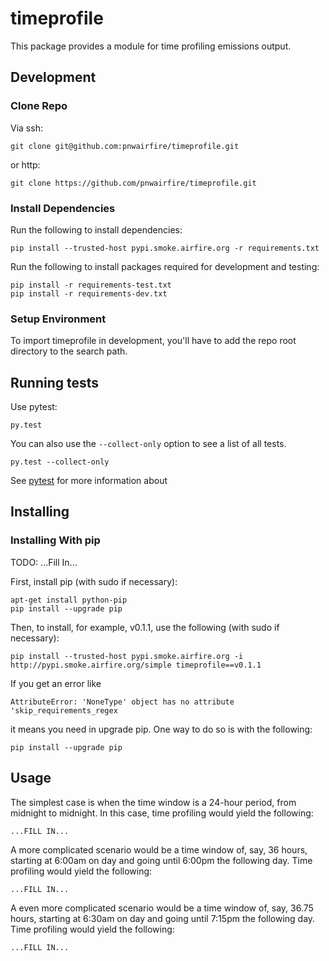 # timeprofile

This package provides a module for time profiling emissions output.

## Development

### Clone Repo

Via ssh:

    git clone git@github.com:pnwairfire/timeprofile.git

or http:

    git clone https://github.com/pnwairfire/timeprofile.git

### Install Dependencies

Run the following to install dependencies:

    pip install --trusted-host pypi.smoke.airfire.org -r requirements.txt

Run the following to install packages required for development and testing:

    pip install -r requirements-test.txt
    pip install -r requirements-dev.txt

### Setup Environment

To import timeprofile in development, you'll have to add the repo root directory
to the search path.

## Running tests

Use pytest:

    py.test

You can also use the ```--collect-only``` option to see a list of all tests.

    py.test --collect-only

See [pytest](http://pytest.org/latest/getting-started.html#getstarted) for more information about

## Installing

### Installing With pip

TODO: ...Fill In...

First, install pip (with sudo if necessary):

    apt-get install python-pip
    pip install --upgrade pip

Then, to install, for example, v0.1.1, use the following (with sudo if necessary):

    pip install --trusted-host pypi.smoke.airfire.org -i http://pypi.smoke.airfire.org/simple timeprofile==v0.1.1

If you get an error like

    AttributeError: 'NoneType' object has no attribute 'skip_requirements_regex

it means you need in upgrade pip.  One way to do so is with the following:

    pip install --upgrade pip

## Usage

The simplest case is when the time window is a 24-hour period,
from midnight to midnight.  In this case, time profiling would yield the
following:

    ...FILL IN...

A more complicated scenario would be a time window of, say, 36 hours, starting at 6:00am on day and going until 6:00pm the following day.  Time profiling would yield the following:

    ...FILL IN...

A even more complicated scenario would be a time window of, say, 36.75 hours, starting at 6:30am on day and going until 7:15pm the following day.  Time profiling would yield the following:

    ...FILL IN...
